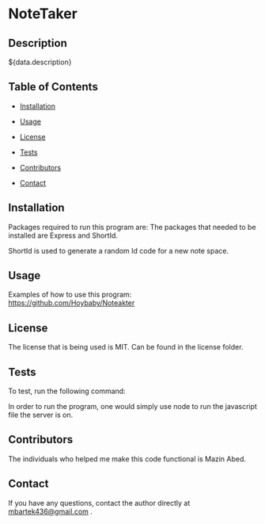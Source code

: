 # NoteTaker

## Description
${data.description}

## Table of Contents

* [Installation](#installation)

* [Usage](#usage)

* [License](#license)

* [Tests](#tests)

* [Contributors](#contributors)

* [Contact](#contact)


## Installation
Packages required to run this program are: The packages that needed to be installed are Express and ShortId.

ShortId is used to generate a random Id code for a new note space.


## Usage
Examples of how to use this program: https://github.com/Hoybaby/Noteakter



## License
The license that is being used is MIT. Can be found in the license folder.


## Tests
To test, run the following command: 

In order to run the program, one would simply use node to run the javascript file the server is on.


## Contributors
The individuals who helped me make this code functional is Mazin Abed.


## Contact

If you have any questions, contact the author directly at mbartek436@gmail.com
.
